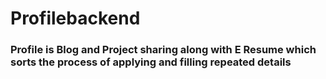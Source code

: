 # Profilebackend
### Profile is Blog and Project sharing along with E Resume which sorts the process of applying and filling repeated details
